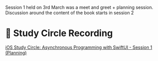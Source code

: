 Session 1 held on 3rd March was a meet and greet + planning session. Discussion around the content of the book starts in session 2

# 🌟 Study Circle Recording
[iOS Study Circle: Asynchronous Programming with SwiftUI - Session 1 (Planning)](https://www.youtube.com/watch?v=mtA6eie1Dsw)